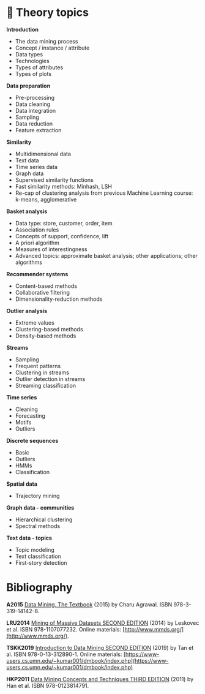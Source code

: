 # :construction: Theory topics

**Introduction**
* The data mining process
* Concept / instance / attribute
* Data types
* Technologies
* Types of attributes
* Types of plots

**Data preparation**
* Pre-processing
* Data cleaning
* Data integration
* Sampling
* Data reduction
* Feature extraction

**Similarity**
* Multidimensional data
* Text data
* Time series data
* Graph data
* Supervised similarity functions
* Fast similarity methods: Minhash, LSH
* Re-cap of clustering analysis from previous Machine Learning course: k-means, agglomerative

**Basket analysis**
* Data type: store, customer, order, item
* Association rules
* Concepts of support, confidence, lift
* A priori algorithm
* Measures of interestingness
* Advanced topics: approximate basket analysis; other applications; other algorithms

**Recommender systems**
* Content-based methods
* Collaborative filtering
* Dimensionality-reduction methods

**Outlier analysis**
* Extreme values
* Clustering-based methods
* Density-based methods

**Streams**
* Sampling
* Frequent patterns
* Clustering in streams
* Outlier detection in streams
* Streaming classification

**Time series**
* Cleaning
* Forecasting
* Motifs
* Outliers

**Discrete sequences**
* Basic
* Outliers
* HMMs
* Classification

**Spatial data**
* Trajectory mining

**Graph data  - communities**
* Hierarchical clustering
* Spectral methods

**Text data - topics**
* Topic modeling
* Text classification
* First-story detection

# Bibliography

**A2015** [Data Mining, The Textbook](https://www.springer.com/us/book/9783319141411) (2015) by Charu Agrawal. ISBN 978-3-319-14142-8.

**LRU2014** [Mining of Massive Datasets SECOND EDITION](https://www.cambridge.org/core/books/mining-of-massive-datasets/C1B37BA2CBB8361B94FDD1C6F4E47922) (2014) by Leskovec et al. ISBN 978-1107077232. Online materials: [http://www.mmds.org/](http://www.mmds.org/).

**TSKK2019** [Introduction to Data Mining SECOND EDITION](https://www.pearson.com/us/higher-education/program/Tan-Introduction-to-Data-Mining-2nd-Edition/PGM214749.html) (2019) by Tan et al. ISBN 978-0-13-312890-1. Online materials: [https://www-users.cs.umn.edu/~kumar001/dmbook/index.php](https://www-users.cs.umn.edu/~kumar001/dmbook/index.php)

**HKP2011** [Data Mining Concepts and Techniques THIRD EDITION](https://www.elsevier.com/books/data-mining-concepts-and-techniques/han/978-0-12-381479-1) (2011) by Han et al. ISBN 978-0123814791.
